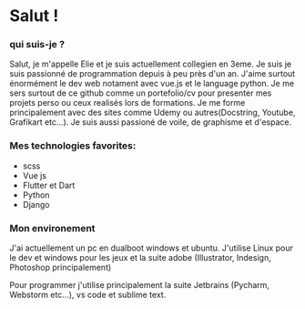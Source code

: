 # Salut !

### qui suis-je ?
Salut, je m'appelle Elie et je suis actuellement collegien en 3eme. Je suis je suis passionné de programmation depuis à peu près d'un an. J'aime surtout énormément le dev web notament avec vue.js et le language python. Je me sers surtout de ce github comme un portefolio/cv pour presenter mes projets perso ou ceux realisés lors de formations. Je me forme principalement avec des sites comme Udemy ou autres(Docstring, Youtube, Grafikart etc...). Je suis aussi passioné de voile, de graphisme et d'espace.

### Mes technologies favorites:

- scss
- Vue js
- Flutter et Dart
- Python
- Django

### Mon environement
J'ai actuellement un pc en dualboot windows et ubuntu. J'utilise Linux pour le dev et windows pour les jeux et la suite adobe (Illustrator, Indesign, Photoshop principalement)

Pour programmer j'utilise principalement la suite Jetbrains (Pycharm, Webstorm etc...), vs code et sublime text.

